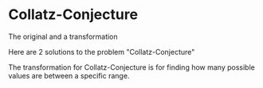 # Collatz-Conjecture
The original and a transformation

Here are 2 solutions to the problem "Collatz-Conjecture" 

The transformation for Collatz-Conjecture is for finding how many possible values are between a specific range.
